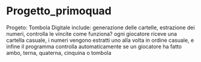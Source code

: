# Progetto_primoquad
Progeto: Tombola Digitale
include: generazione delle cartelle, estrazione dei numeri, controlla le vincite
come funziona?
ogni giocatore riceve una cartella casuale, i numeri vengono estratti uno alla volta in ordine casuale, 
e infine il programma controlla automaticamente se un giocatore ha fatto ambo, terna, quaterna, cinquina o tombola
